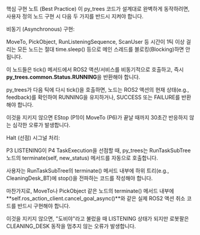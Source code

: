 핵심 구현 노트 (Best Practice)
이 py_trees 코드가 설계대로 완벽하게 동작하려면, 사용자 정의 노드 구현 시 다음 두 가지를 반드시 지켜야 합니다.

비동기 (Asynchronous) 구현:

MoveTo, PickObject, RunListeningSequence, ScanUser 등 시간이 1틱 이상 걸리는 모든 노드는 절대 time.sleep() 등으로 메인 스레드를 블로킹(Blocking)하면 안 됩니다.

이 노드들은 tick() 메서드에서 ROS2 액션/서비스를 비동기적으로 호출하고, 즉시 **py_trees.common.Status.RUNNING**을 반환해야 합니다.

py_trees가 다음 틱에 다시 tick()을 호출하면, 노드는 ROS2 액션의 현재 상태(e.g., feedback)를 확인하여 RUNNING을 유지하거나, SUCCESS 또는 FAILURE를 반환해야 합니다.

이것을 지키지 않으면 EStop (P1)이 MoveTo (P6)가 끝날 때까지 30초간 반응하지 않는 심각한 오류가 발생합니다.

Halt (선점) 시그널 처리:

P3 LISTENING이 P4 TaskExecution을 선점할 때, py_trees는 RunTaskSubTree 노드의 terminate(self, new_status) 메서드를 자동으로 호출합니다.

사용자는 RunTaskSubTree의 terminate() 메서드 내부에 하위 트리(e.g., CleaningDesk_BT)에 stop()을 전파하는 코드를 작성해야 합니다.

마찬가지로, MoveTo나 PickObject 같은 노드의 terminate() 메서드 내부에 **self.ros_action_client.cancel_goal_async()**와 같은 실제 ROS2 액션 취소 코드를 반드시 구현해야 합니다.

이것을 지키지 않으면, "도비야"라고 불렀을 때 LISTENING 상태가 되지만 로봇팔은 CLEANING_DESK 동작을 멈추지 않는 오류가 발생합니다.